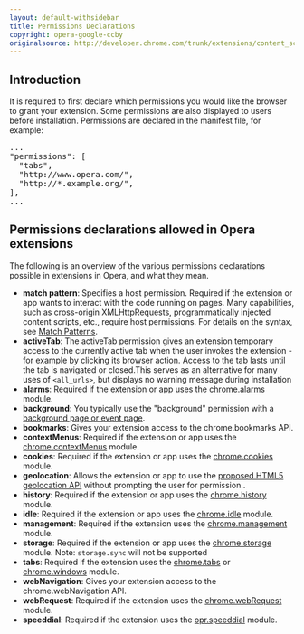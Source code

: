 ```yaml
---
layout: default-withsidebar
title: Permissions Declarations
copyright: opera-google-ccby
originalsource: http://developer.chrome.com/trunk/extensions/content_scripts.html
---
```

## Introduction

It is required to first declare which permissions you would like the browser to grant your extension. Some permissions are also displayed to users before installation. Permissions are declared in the manifest file, for example:

<pre class="prettyprint">...
"permissions": [
  "tabs",
  "http://www.opera.com/",
  "http://*.example.org/",
],
...</pre>

## Permissions declarations allowed in Opera extensions
The following is an overview of the various permissions declarations possible in extensions in Opera, and what they mean. 

* **match pattern**: Specifies a host permission. Required if the extension or app wants to interact with the code running on pages. Many capabilities, such as cross-origin XMLHttpRequests, programmatically injected content scripts, etc., require host permissions. For details on the syntax, see [Match Patterns](tut_match_patterns.html).
* **activeTab**: The activeTab permission gives an extension temporary access to the currently active tab when the user invokes the extension - for example by clicking its browser action. Access to the tab lasts until the tab is navigated or closed.This serves as an alternative for many uses of `<all_urls>`, but displays no warning message during installation
* **alarms**: Required if the extension or app uses the [chrome.alarms](alarms.html) module.
* **background**: You typically use the "background" permission with a [background page or event page](tut_architecture_overview.html#the_background_process).
* **bookmarks**: Gives your extension access to the chrome.bookmarks API.
* **contextMenus**: Required if the extension or app uses the [chrome.contextMenus](contextMenus.html) module.
* **cookies**: Required if the extension or app uses the [chrome.cookies](cookies.html) module.
* **geolocation**: Allows the extension or app to use the [proposed HTML5 geolocation API](http://dev.w3.org/geo/api/spec-source.html) without prompting the user for permission..
* **history**: Required if the extension or app uses the [chrome.history](history.html) module.
* **idle**: Required if the extension or app uses the [chrome.idle](idle.html) module.
* **management**: Required if the extension uses the [chrome.management](management.html) module.
* **storage**: Required if the extension or app uses the [chrome.storage](storage.html) module. Note: `storage.sync` will not be supported
* **tabs**: Required if the extension uses the [chrome.tabs](tabs.html) or [chrome.windows](windows.html) module.
* **webNavigation**: Gives your extension access to the chrome.webNavigation API.
* **webRequest**: Required if the extension uses the [chrome.webRequest](webRequest.html) module. 
* **speeddial**:  Required if the extension uses the [opr.speeddial](speeddial.html) module.